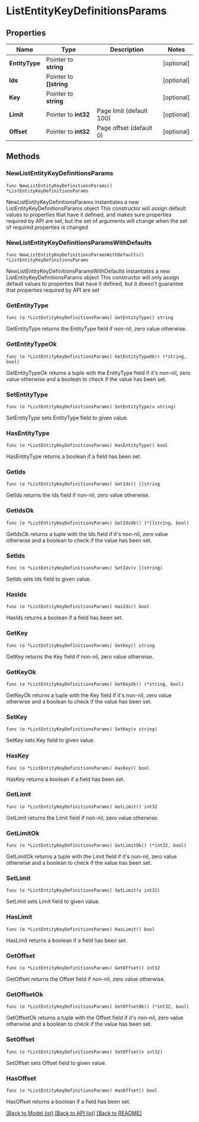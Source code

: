 # ListEntityKeyDefinitionsParams

## Properties

Name | Type | Description | Notes
------------ | ------------- | ------------- | -------------
**EntityType** | Pointer to **string** |  | [optional] 
**Ids** | Pointer to **[]string** |  | [optional] 
**Key** | Pointer to **string** |  | [optional] 
**Limit** | Pointer to **int32** | Page limit (default 100) | [optional] 
**Offset** | Pointer to **int32** | Page offset (default 0) | [optional] 

## Methods

### NewListEntityKeyDefinitionsParams

`func NewListEntityKeyDefinitionsParams() *ListEntityKeyDefinitionsParams`

NewListEntityKeyDefinitionsParams instantiates a new ListEntityKeyDefinitionsParams object
This constructor will assign default values to properties that have it defined,
and makes sure properties required by API are set, but the set of arguments
will change when the set of required properties is changed

### NewListEntityKeyDefinitionsParamsWithDefaults

`func NewListEntityKeyDefinitionsParamsWithDefaults() *ListEntityKeyDefinitionsParams`

NewListEntityKeyDefinitionsParamsWithDefaults instantiates a new ListEntityKeyDefinitionsParams object
This constructor will only assign default values to properties that have it defined,
but it doesn't guarantee that properties required by API are set

### GetEntityType

`func (o *ListEntityKeyDefinitionsParams) GetEntityType() string`

GetEntityType returns the EntityType field if non-nil, zero value otherwise.

### GetEntityTypeOk

`func (o *ListEntityKeyDefinitionsParams) GetEntityTypeOk() (*string, bool)`

GetEntityTypeOk returns a tuple with the EntityType field if it's non-nil, zero value otherwise
and a boolean to check if the value has been set.

### SetEntityType

`func (o *ListEntityKeyDefinitionsParams) SetEntityType(v string)`

SetEntityType sets EntityType field to given value.

### HasEntityType

`func (o *ListEntityKeyDefinitionsParams) HasEntityType() bool`

HasEntityType returns a boolean if a field has been set.

### GetIds

`func (o *ListEntityKeyDefinitionsParams) GetIds() []string`

GetIds returns the Ids field if non-nil, zero value otherwise.

### GetIdsOk

`func (o *ListEntityKeyDefinitionsParams) GetIdsOk() (*[]string, bool)`

GetIdsOk returns a tuple with the Ids field if it's non-nil, zero value otherwise
and a boolean to check if the value has been set.

### SetIds

`func (o *ListEntityKeyDefinitionsParams) SetIds(v []string)`

SetIds sets Ids field to given value.

### HasIds

`func (o *ListEntityKeyDefinitionsParams) HasIds() bool`

HasIds returns a boolean if a field has been set.

### GetKey

`func (o *ListEntityKeyDefinitionsParams) GetKey() string`

GetKey returns the Key field if non-nil, zero value otherwise.

### GetKeyOk

`func (o *ListEntityKeyDefinitionsParams) GetKeyOk() (*string, bool)`

GetKeyOk returns a tuple with the Key field if it's non-nil, zero value otherwise
and a boolean to check if the value has been set.

### SetKey

`func (o *ListEntityKeyDefinitionsParams) SetKey(v string)`

SetKey sets Key field to given value.

### HasKey

`func (o *ListEntityKeyDefinitionsParams) HasKey() bool`

HasKey returns a boolean if a field has been set.

### GetLimit

`func (o *ListEntityKeyDefinitionsParams) GetLimit() int32`

GetLimit returns the Limit field if non-nil, zero value otherwise.

### GetLimitOk

`func (o *ListEntityKeyDefinitionsParams) GetLimitOk() (*int32, bool)`

GetLimitOk returns a tuple with the Limit field if it's non-nil, zero value otherwise
and a boolean to check if the value has been set.

### SetLimit

`func (o *ListEntityKeyDefinitionsParams) SetLimit(v int32)`

SetLimit sets Limit field to given value.

### HasLimit

`func (o *ListEntityKeyDefinitionsParams) HasLimit() bool`

HasLimit returns a boolean if a field has been set.

### GetOffset

`func (o *ListEntityKeyDefinitionsParams) GetOffset() int32`

GetOffset returns the Offset field if non-nil, zero value otherwise.

### GetOffsetOk

`func (o *ListEntityKeyDefinitionsParams) GetOffsetOk() (*int32, bool)`

GetOffsetOk returns a tuple with the Offset field if it's non-nil, zero value otherwise
and a boolean to check if the value has been set.

### SetOffset

`func (o *ListEntityKeyDefinitionsParams) SetOffset(v int32)`

SetOffset sets Offset field to given value.

### HasOffset

`func (o *ListEntityKeyDefinitionsParams) HasOffset() bool`

HasOffset returns a boolean if a field has been set.


[[Back to Model list]](../README.md#documentation-for-models) [[Back to API list]](../README.md#documentation-for-api-endpoints) [[Back to README]](../README.md)


